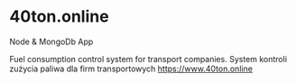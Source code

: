 ﻿# 40ton.online

Node & MongoDb App

Fuel consumption control system for transport companies.
System kontroli zużycia paliwa dla firm transportowych https://www.40ton.online